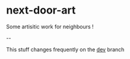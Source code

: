 next-door-art
=============

Some artisitic work for neighbours !

--

This stuff changes frequently on the [dev](https://github.com/Pychimp/next-door-art/tree/devel) branch
